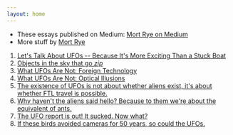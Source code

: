 ```yaml
---
layout: home
---
```



* These essays published on Medium: [Mort Rye on Medium](https://mortrye.medium.com/)
* More stuff by [Mort Rye](https://mortrye.github.io/)

1. [Let's Talk About UFOs -- Because It's More Exciting Than a Stuck Boat](medium-posts/Stuck-Boat)
2. [Objects in the sky that go _zip_](medium-posts/Objectsthatzip)
3. [What UFOs Are Not: Foreign Technology](medium-posts/notforeigntech)
4. [What UFOs Are Not: Optical Illusions](medium-posts/notOpticalIllusions)
5. [The existence of UFOs is not about whether aliens exist, it's about whether FTL travel is possible.](medium-posts/FTLtravel)
6. [Why haven't the aliens said hello? Because to them we're about the equivalent of ants.](medium-posts/aliens-ants)
7. [The UFO report is out! It sucked. Now what?](medium-posts/UFOreportsucked)
8. [If these birds avoided cameras for 50 years, so could the UFOs.](medium-posts/ivory-billed-aliens)


